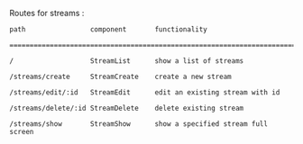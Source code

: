 Routes for streams : 

    path                component       functionality 

    ========================================================================

    /                   StreamList      show a list of streams

    /streams/create     StreamCreate    create a new stream

    /streams/edit/:id   StreamEdit      edit an existing stream with id

    /streams/delete/:id StreamDelete    delete existing stream

    /streams/show       StreamShow      show a specified stream full screen